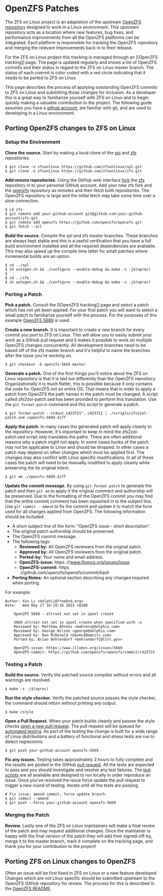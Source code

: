 # OpenZFS Patches

The ZFS on Linux project is an adaptation of the upstream [OpenZFS repository][openzfs-repo] designed to work in a Linux environment.  This upstream repository acts as a location where new features, bug fixes, and performance improvements from all the OpenZFS platforms can be integrated.  Each platform is responsible for tracking the OpenZFS repository and merging the relevant improvements back in to their release.

For the ZFS on Linux project this tracking is managed through an [[OpenZFS tracking]] page.  The page is updated regularly and shows a list of OpenZFS commits and their status in regard to the ZFS on Linux master branch.  The status of each commit is color coded with a red circle indicating that it needs to be ported to ZFS on Linux.

This page describes the process of applying outstanding OpenZFS commits to ZFS on Linux and submitting those changes for inclusion.  As a developer this is a great way to familiarize yourself with ZFS on Linux and to begin quickly making a valuable contribution to the project.  The following guide assumes you have a [github account][github-account], are familiar with git, and are used to developing in a Linux environment.

## Porting OpenZFS changes to ZFS on Linux

### Setup the Environment

**Clone the source.** Start by making a local clone of the [spl][spl-repo] and [zfs][zfs-repo] repositories.

```
$ git clone -o zfsonlinux https://github.com/zfsonlinux/spl.git
$ git clone -o zfsonlinux https://github.com/zfsonlinux/zfs.git
```

**Add remote repositories.** Using the GitHub web interface [fork][github-fork] the [zfs][zfs-repo] repository in to your personal GitHub account.  Add your new zfs fork and the [openzfs][openzfs-repo] repository as remotes and then fetch both repositories.  The OpenZFS repository is large and the initial fetch may take some time over a slow connection.

```
$ cd zfs 
$ git remote add your-github-account git@github.com:your-github-account/zfs.git
$ git remote add openzfs https://github.com/openzfs/openzfs.git
$ git fetch --all
```

**Build the source.** Compile the spl and zfs master branches.  These branches are always kept stable and this is a useful verification that you have a full build environment installed and all the required dependencies are available.  This may also speed up the compile time latter for small patches where incremental builds are an option.

```
$ cd ../spl
$ sh autogen.sh && ./configure --enable-debug && make -s -j$(nproc)
$
$ cd ../zfs
$ sh autogen.sh && ./configure --enable-debug && make -s -j$(nproc)
```

### Porting a Patch

**Pick a patch.**  Consult the [[OpenZFS tracking]] page and select a patch which has not yet been applied.  For your first patch you will want to select a small patch to familiarize yourself with the process.  For the purposes of this example [OpenZFS 5669][openzfs-5669] is used.

**Create a new branch.**  It is important to create a new branch for every commit you port to ZFS on Linux.  This will allow you to easily submit your work as a GitHub pull request and it makes it possible to work on multiple OpenZFS changes concurrently.  All development branches need to be based off of the zfs master branch and it's helpful to name the branches after the issue you're working on.

```
$ git checkout -b openzfs-5669 master
```

**Generate a patch.**  One of the first things you'll notice about the ZFS on Linux repository is that it is laid out differently than the OpenZFS repository.  Organizationally it is much flatter, this is possible because it only contains the code for OpenZFS not an entire OS.  That means that in order to apply a patch from OpenZFS the path names in the patch must be changed.  A script called zfs2zol-patch.sed has been provided to perform this translation.  Use the `git format-patch` command and this script to generate a patch.

```
$ git format-patch --stdout c423721^..c423721 | ./scripts/zfs2zol-patch.sed >openzfs-5669.diff
```

**Apply the patch.**  In many cases the generated patch will apply cleanly to the repository.  However, it's important to keep in mind the zfs2zol-patch.sed script only translates the paths.  There are often additional reasons why a patch might not apply.  In some cases hunks of the patch may not be applicable to Linux and should be dropped.  In other cases a patch may depend on other changes which must be applied first.  The changes may also conflict with Linux specific modifications.  In all of these cases the patch will need to be manually modified to apply cleanly while preserving the its original intent.

```
$ git am ./openzfs-5669.diff
```

**Update the commit message.** By using `git format-patch` to generate the patch and then `git am` to apply it the original comment and authorship will be preserved.  Due to the formatting of the OpenZFS commit you may find that the entire commit comment has been squashed in to the subject line.  Use `git commit --amend` to fix the commit and update it to match the form used for all changes applied from OpenZFS.  The following information should be included:

  * A short subject line of the form: "OpenZFS issue - short description".
  * The original patch authorship should be preserved.
  * The OpenZFS commit message.
  * The following tags:
    * **Reviewed by:** All OpenZFS reviewers from the original patch.
    * **Approved by:** All OpenZFS reviewers from the original patch.
    * **Ported-by:** Your name and email address.
    * **OpenZFS-issue:** https ://www.illumos.org/issues/issue
    * **OpenZFS-commit:** https ://github.com/openzfs/openzfs/commit/hash
  * **Porting Notes:** An optional section describing any changes required when porting.

For example:

```
Author: Xin Li <delphij@freebsd.org>
Date:   Wed May 27 16:10:16 2015 +0200

    OpenZFS 5669 - altroot not set in zpool create
    
    5669 altroot not set in zpool create when specified with -o
    Reviewed by: Matthew Ahrens <mahrens@delphix.com>
    Reviewed by: George Wilson <george@delphix.com>
    Approved by: Dan McDonald <danmcd@omniti.com>
    Ported-by: Brian Behlendorf <behlendorf1@llnl.gov>
    
    OpenZFS-issue: https://www.illumos.org/issues/5669
    OpenZFS-commit: https://github.com/openzfs/openzfs/commit/c423721   
```

### Testing a Patch

**Build the source.**  Verify the patched source compiles without errors and all warnings are resolved.

```
$ make -s -j$(nproc)
```

**Run the style checker.**  Verify the patched source passes the style checker, the command should return without printing any output.

```
$ make cstyle
```

**Open a Pull Request.**  When your patch builds cleanly and passes the style checks [open a new pull request][github-pr].  The pull request will be queued for [automated testing][buildbot].  As part of the testing the change is built for a wide range of Linux distributions and a battery of functional and stress tests are run to detect regressions.

```
$ git push your-github-account openzfs-5669
```

**Fix any issues.**  Testing takes approximately 2 hours to fully complete and the results are posted in the GitHub [pull request][openzfs-pr].  All the tests are expected to pass and you should investigate and resolve any test failures.  The [test scripts][buildbot-scripts] are all available and designed to run locally in order reproduce an issue.  Once you've resolved the issue force update the pull request to trigger a new round of testing.  Iterate until all the tests are passing.

```
# Fix issue, amend commit, force update branch.
$ git commit --amend
$ git push --force your-github-account openzfs-5669
```

### Merging the Patch

**Review.**  Lastly one of the ZFS on Linux maintainers will make a final review of the patch and may request additional changes.  Once the maintainer is happy with the final version of the patch they will add their signed-off-by, merge it to the master branch, mark it complete on the tracking page, and thank you for your contribution to the project!

## Porting ZFS on Linux changes to OpenZFS

Often an issue will be first fixed in ZFS on Linux or a new feature developed.  Changes which are not Linux specific should be submitted upstream to the OpenZFS GitHub repository for review.  The process for this is described in the [OpenZFS README][openzfs-repo].

[github-account]: https://help.github.com/articles/signing-up-for-a-new-github-account/
[github-pr]: https://help.github.com/articles/creating-a-pull-request/
[github-fork]: https://help.github.com/articles/fork-a-repo/
[buildbot]: https://github.com/zfsonlinux/zfs-buildbot/
[buildbot-scripts]: https://github.com/zfsonlinux/zfs-buildbot/tree/master/scripts
[spl-repo]: https://github.com/zfsonlinux/spl
[zfs-repo]: https://github.com/zfsonlinux/zfs
[openzfs-repo]: https://github.com/openzfs/openzfs/
[openzfs-5669]: https://github.com/openzfs/openzfs/commit/c423721
[openzfs-pr]: https://github.com/zfsonlinux/zfs/pull/4594